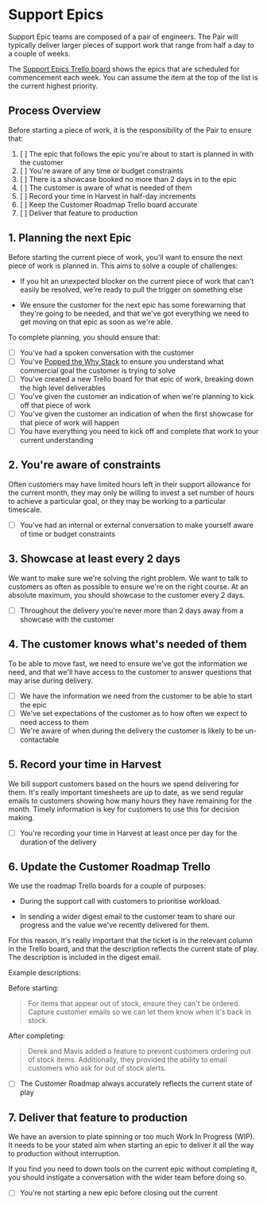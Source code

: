 # Support Epics

Support Epic teams are composed of a pair of engineers. The Pair will typically deliver larger pieces of support work that range from half a day to a couple of weeks.

The [Support Epics Trello board](https://trello.com/b/fXZz8YC3/support-epics) shows the epics that are scheduled for commencement each week. You can assume the item at the top of the list is the current highest priority.

## Process Overview

Before starting a piece of work, it is the responsibility of the Pair to ensure that:

1. [ ] The epic that follows the epic you're about to start is planned in with the customer
2. [ ] You're aware of any time or budget constraints
3. [ ] There is a showcase booked no more than 2 days in to the epic
4. [ ] The customer is aware of what is needed of them
5. [ ] Record your time in Harvest in half-day increments
6. [ ] Keep the Customer Roadmap Trello board accurate
7. [ ] Deliver that feature to production

## 1. Planning the next Epic

Before starting the current piece of work, you'll want to ensure the next piece of work is planned in. This aims to solve a couple of challenges:

* If you hit an unexpected blocker on the current piece of work that can't easily be resolved, we're ready to pull the trigger on something else

* We ensure the customer for the next epic has some forewarning that they're going to be needed, and that we've got everything we need to get moving on that epic as soon as we're able.

To complete planning, you should ensure that:

- [ ] You've had a spoken conversation with the customer
- [ ] You've [Popped the Why Stack](http://www.mattblodgett.com/2009/01/pop-stack.html) to ensure you understand what commercial goal the customer is trying to solve
- [ ] You've created a new Trello board for that epic of work, breaking down the high level deliverables
- [ ] You've given the customer an indication of when we're planning to kick off that piece of work
- [ ] You've given the customer an indication of when the first showcase for that piece of work will happen
- [ ] You have everything you need to kick off and complete that work to your current understanding

## 2. You're aware of constraints

Often customers may have limited hours left in their support allowance for the current month, they may only be willing to invest a set number of hours to achieve a particular goal, or they may be working to a particular timescale.

- [ ] You've had an internal or external conversation to make yourself aware of time or budget constraints

## 3. Showcase at least every 2 days

We want to make sure we're solving the right problem. We want to talk to customers as often as possible to ensure we're on the right course. At an absolute maximum, you should showcase to the customer every 2 days.

- [ ] Throughout the delivery you're never more than 2 days away from a showcase with the customer

## 4. The customer knows what's needed of them

To be able to move fast, we need to ensure we've got the information we need, and that we'll have access to the customer to answer questions that may arise during delivery.

- [ ] We have the information we need from the customer to be able to start the epic
- [ ] We've set expectations of the customer as to how often we expect to need access to them
- [ ] We're aware of when during the delivery the customer is likely to be un-contactable

## 5. Record your time in Harvest

We bill support customers based on the hours we spend delivering for them. It's really important timesheets are up to date, as we send regular emails to customers showing how many hours they have remaining for the month. Timely information is key for customers to use this for decision making.

- [ ] You're recording your time in Harvest at least once per day for the duration of the delivery

## 6. Update the Customer Roadmap Trello

We use the roadmap Trello boards for a couple of purposes:

* During the support call with customers to prioritise workload.

* In sending a wider digest email to the customer team to share our progress and the value we've recently delivered for them.

For this reason, it's really important that the ticket is in the relevant column in the Trello board, and that the description reflects the current state of play. The description is included in the digest email.

Example descriptions:

Before starting:
> For items that appear out of stock, ensure they can't be ordered. Capture customer emails so we can let them know when it's back in stock.

After completing:
> Derek and Mavis added a feature to prevent customers ordering out of stock items. Additionally, they provided the ability to email customers who ask for out of stock alerts.

- [ ] The Customer Roadmap always accurately reflects the current state of play

## 7. Deliver that feature to production

We have an aversion to plate spinning or too much Work In Progress (WIP). It needs to be your stated aim when starting an epic to deliver it all the way to production without interruption.

If you find you need to down tools on the current epic without completing it, you should instigate a conversation with the wider team before doing so.

- [ ] You're not starting a new epic before closing out the current
